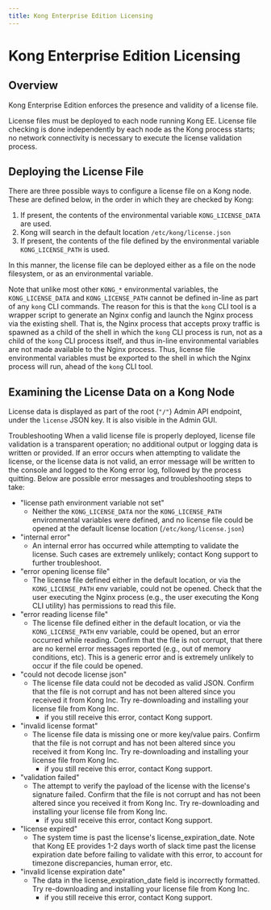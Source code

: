 ```yaml
---
title: Kong Enterprise Edition Licensing
---
```


# Kong Enterprise Edition Licensing

## Overview
Kong Enterprise Edition enforces the presence and validity of a license file. 

License files must be deployed to each node running Kong EE. License file checking is done independently by each node as the Kong process starts; no network connectivity is necessary to execute the license validation process.

## Deploying the License File
There are three possible ways to configure a license file on a Kong node. These are defined below, in the order in which they are checked by Kong:

1. If present, the contents of the environmental variable `KONG_LICENSE_DATA` are used.
2. Kong will search in the default location `/etc/kong/license.json`
3. If present, the contents of the file defined by the environmental variable `KONG_LICENSE_PATH` is used.

In this manner, the license file can be deployed either as a file on the node filesystem, or as an environmental variable. 

Note that unlike most other `KONG_*` environmental variables, the `KONG_LICENSE_DATA` and `KONG_LICENSE_PATH` cannot be defined in-line as part of any `kong` CLI commands. The reason for this is that the `kong` CLI tool is a wrapper script to generate an Nginx config and launch the Nginx process via the existing shell. That is, the Nginx process that accepts proxy traffic is spawned as a child of the shell in which the `kong` CLI process is run, not as a child of the `kong` CLI process itself, and thus in-line environmental variables are not made available to the Nginx process. Thus, license file environmental variables must be exported to the shell in which the Nginx process will run, ahead of the `kong` CLI tool.

## Examining the License Data on a Kong Node
License data is displayed as part of the root (`"/"`) Admin API endpoint, under the `license` JSON key. It is also visible in the Admin GUI.

Troubleshooting
When a valid license file is properly deployed, license file validation is a transparent operation; no additional output or logging data is written or provided. If an error occurs when attempting to validate the license, or the license data is not valid, an error message will be written to the console and logged to the Kong error log, followed by the process quitting. Below are possible error messages and troubleshooting steps to take:

- "license path environment variable not set" 
  - Neither the `KONG_LICENSE_DATA` nor the `KONG_LICENSE_PATH` environmental variables were defined, and no license file could be opened at the default license location (`/etc/kong/license.json`)
- "internal error"
  - An internal error has occurred while attempting to validate the license. Such cases are extremely unlikely; contact Kong support to further troubleshoot.
- "error opening license file"
  - The license file defined either in the default location, or via the `KONG_LICENSE_PATH` env variable, could not be opened. Check that the user executing the Nginx process (e.g., the user executing the Kong CLI utility) has permissions to read this file.
- "error reading license file"
  - The license file defined either in the default location, or via the `KONG_LICENSE_PATH` env variable, could be opened, but an error occurred while reading. Confirm that the file is not corrupt, that there are no kernel error messages reported (e.g., out of memory conditions, etc). This is a generic error and is extremely unlikely to occur if the file could be opened.
- "could not decode license json"
  - The license file data could not be decoded as valid JSON. Confirm that the file is not corrupt and has not been altered since you received it from Kong Inc. Try re-downloading and installing your license file from Kong Inc. 
    - if you still receive this error, contact Kong support.
- "invalid license format"
  - The license file data is missing one or more key/value pairs. Confirm that the file is not corrupt and has not been altered since you received it from Kong Inc. Try re-downloading and installing your license file from Kong Inc. 
    - if you still receive this error, contact Kong support.
- "validation failed"
  - The attempt to verify the payload of the license with the license's signature failed. Confirm that the file is not corrupt and has not been altered since you received it from Kong Inc. Try re-downloading and installing your license file from Kong Inc. 
    - if you still receive this error, contact Kong support.
- "license expired"
  - The system time is past the license's license_expiration_date. Note that Kong EE provides 1-2 days worth of slack time past the license expiration date before failing to validate with this error, to account for timezone discrepancies, human error, etc.
- "invalid license expiration date"
  - The data in the license_expiration_date field is incorrectly formatted. Try re-downloading and installing your license file from Kong Inc. 
    - if you still receive this error, contact Kong support.
